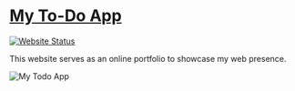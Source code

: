 # <a href="https://f0tasks.netlify.app" target="_blank">My To-Do App</a>

[![Website Status](https://img.shields.io/badge/Website%20Status-Online-yellow)](https://f0tasks.netlify.app)

 <p align="justify">This website serves as an online portfolio to showcase my web presence.</p>

![My Todo App](https://cdn.discordapp.com/attachments/805554377745235974/1131953868461330442/f0.png)
